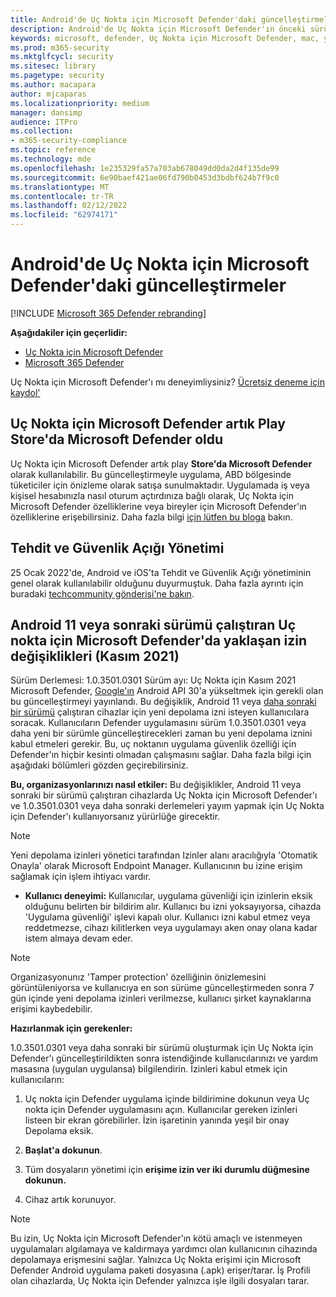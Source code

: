 ```yaml
---
title: Android'de Uç Nokta için Microsoft Defender'daki güncelleştirmeler
description: Android'de Uç Nokta için Microsoft Defender'ın önceki sürümlerine yapılan önemli değişiklikler hakkında bilgi öğrenin.
keywords: microsoft, defender, Uç Nokta için Microsoft Defender, mac, yükleme, macos, whatsnew
ms.prod: m365-security
ms.mktglfcycl: security
ms.sitesec: library
ms.pagetype: security
ms.author: macapara
author: mjcaparas
ms.localizationpriority: medium
manager: dansimp
audience: ITPro
ms.collection:
- m365-security-compliance
ms.topic: reference
ms.technology: mde
ms.openlocfilehash: 1e235329fa57a703ab678049dd0da2d4f135de99
ms.sourcegitcommit: 6e90baef421ae06fd790b0453d3bdbf624b7f9c0
ms.translationtype: MT
ms.contentlocale: tr-TR
ms.lasthandoff: 02/12/2022
ms.locfileid: "62974171"
---
```

# <a name="whats-new-in-microsoft-defender-for-endpoint-on-android"></a>Android'de Uç Nokta için Microsoft Defender'daki güncelleştirmeler

[!INCLUDE [Microsoft 365 Defender rebranding](../../includes/microsoft-defender.md)]

**Aşağıdakiler için geçerlidir:**
- [Uç Nokta için Microsoft Defender](https://go.microsoft.com/fwlink/p/?linkid=2154037)
- [Microsoft 365 Defender](https://go.microsoft.com/fwlink/?linkid=2118804)

Uç Nokta için Microsoft Defender'ı mı deneyimliysiniz? [Ücretsiz deneme için kaydol'](https://signup.microsoft.com/create-account/signup?products=7f379fee-c4f9-4278-b0a1-e4c8c2fcdf7e&ru=https://aka.ms/MDEp2OpenTrial?ocid=docs-wdatp-exposedapis-abovefoldlink)

## <a name="microsoft-defender-for-endpoint-is-now-microsoft-defender-in-the-play-store"></a>Uç Nokta için Microsoft Defender artık Play Store'da Microsoft Defender oldu

Uç Nokta için Microsoft Defender artık play **Store'da Microsoft Defender** olarak kullanılabilir. Bu güncelleştirmeyle uygulama, ABD bölgesinde tüketiciler için önizleme olarak satışa sunulmaktadır. Uygulamada iş veya kişisel hesabınızla nasıl oturum açtırdınıza bağlı olarak, Uç Nokta için Microsoft Defender özelliklerine veya bireyler için Microsoft Defender'ın özelliklerine erişebilirsiniz. Daha fazla bilgi [için lütfen bu bloga](https://www.microsoft.com/en-us/microsoft-365/microsoft-defender-for-individuals) bakın.

## <a name="threat-and-vulnerability-management"></a>Tehdit ve Güvenlik Açığı Yönetimi

25 Ocak 2022'de, Android ve iOS'ta Tehdit ve Güvenlik Açığı yönetiminin genel olarak kullanılabilir olduğunu duyurmuştuk. Daha fazla ayrıntı için buradaki [techcommunity gönderisi'ne bakın](https://techcommunity.microsoft.com/t5/microsoft-defender-for-endpoint/announcing-general-availability-of-vulnerability-management/ba-p/3071663).

## <a name="upcoming-permission-changes-for-microsoft-defender-for-endpoint-running-android-11-or-later-nov-2021"></a>Android 11 veya sonraki sürümü çalıştıran Uç nokta için Microsoft Defender'da yaklaşan izin değişiklikleri (Kasım 2021)

Sürüm Derlemesi: 1.0.3501.0301 Sürüm ayı: Uç Nokta için Kasım 2021 Microsoft Defender, [Google'ın](https://developer.android.com/distribute/play-policies#APILevel30) Android API 30'a yükseltmek için gerekli olan bu güncelleştirmeyi yayınlandı. Bu değişiklik, Android 11 veya [daha sonraki bir sürümü](https://developer.android.com/training/data-storage/manage-all-files#all-files-access-google-play) çalıştıran cihazlar için yeni depolama izni isteyen kullanıcılara soracak. Kullanıcıların Defender uygulamasını sürüm 1.0.3501.0301 veya daha yeni bir sürümle güncelleştirecekleri zaman bu yeni depolama iznini kabul etmeleri gerekir. Bu, uç noktanın uygulama güvenlik özelliği için Defender'ın hiçbir kesinti olmadan çalışmasını sağlar. Daha fazla bilgi için aşağıdaki bölümleri gözden geçirebilirsiniz.

**Bu, organizasyonlarınızı nasıl etkiler:** Bu değişiklikler, Android 11 veya sonraki bir sürümü çalıştıran cihazlarda Uç Nokta için Microsoft Defender'ı ve 1.0.3501.0301 veya daha sonraki derlemeleri yayım yapmak için Uç Nokta için Defender'ı kullanıyorsanız yürürlüğe girecektir.

> [!NOTE]
> Yeni depolama izinleri yönetici tarafından Izinler alanı aracılığıyla 'Otomatik Onayla' olarak Microsoft Endpoint Manager. Kullanıcının bu izine erişim sağlamak için işlem ihtiyacı vardır.

- **Kullanıcı deneyimi:** Kullanıcılar, uygulama güvenliği için izinlerin eksik olduğunu belirten bir bildirim alır. Kullanıcı bu izni yoksayıyorsa, cihazda 'Uygulama güvenliği' işlevi kapalı olur. Kullanıcı izni kabul etmez veya reddetmezse, cihazı kilitlerken veya uygulamayı aken onay olana kadar istem almaya devam eder.

> [!NOTE]
> Organizasyonunız 'Tamper protection' özelliğinin önizlemesini görüntüleniyorsa ve kullanıcıya en son sürüme güncelleştirmeden sonra 7 gün içinde yeni depolama izinleri verilmezse, kullanıcı şirket kaynaklarına erişimi kaybedebilir.

**Hazırlanmak için gerekenler:**

1.0.3501.0301 veya daha sonraki bir sürümü oluşturmak için Uç Nokta için Defender'ı güncelleştirildikten sonra istendiğinde kullanıcılarınızı ve yardım masasına (uygulan uygulansa) bilgilendirin. İzinleri kabul etmek için kullanıcıların:

1. Uç nokta için Defender uygulama içinde bildirimine dokunun veya Uç nokta için Defender uygulamasını açın. Kullanıcılar gereken izinleri listeen bir ekran görebilirler. İzin işaretinin yanında yeşil bir onay Depolama eksik.

2. **Başlat'a dokunun**.

3. Tüm dosyaların yönetimi için **erişime izin ver iki durumlu düğmesine dokunun.**

4. Cihaz artık korunuyor.

  > [!NOTE]
  > Bu izin, Uç Nokta için Microsoft Defender'ın kötü amaçlı ve istenmeyen uygulamaları algılamaya ve kaldırmaya yardımcı olan kullanıcının cihazında depolamaya erişmesini sağlar. Yalnızca Uç Nokta erişimi için Microsoft Defender Android uygulama paketi dosyasına (.apk) erişer/tarar. İş Profili olan cihazlarda, Uç Nokta için Defender yalnızca işle ilgili dosyaları tarar.
